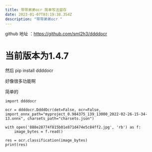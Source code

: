 ```yaml
---
title: 带带弟弟ocr 简单写法留存
date: 2023-01-07T03:19:38.354Z
description: "带带弟弟ocr "
---
```

github 地址 ：https://github.com/sml2h3/ddddocr

<!--StartFragment-->

# 当前版本为1.4.7

<!--EndFragment-->

然后 pip install ddddocr

好像很多功能啊

简单的 

<!--StartFragment-->

```
import ddddocr

ocr = ddddocr.DdddOcr(det=False, ocr=False, import_onnx_path="myproject_0.984375_139_13000_2022-02-26-15-34-13.onnx", charsets_path="charsets.json")

with open('888e28774f815b01e871d474e5c84ff2.jpg', 'rb') as f:
    image_bytes = f.read()

res = ocr.classification(image_bytes)
print(res)
```

<!--EndFragment-->